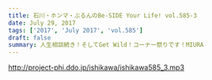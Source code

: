 ```yaml
---
title: 石川・ホンマ・ぶるんのBe-SIDE Your Life! vol.585-3
date: July 29, 2017
tags: ['2017', 'July 2017', 'vol.585']
draft: false
summary: 人生相談続き！そしてGet Wild！コーナー祭りです！MIURA
---
```


http://project-phi.ddo.jp/ishikawa/ishikawa585_3.mp3
